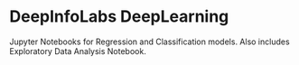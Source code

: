 # DeepInfoLabs DeepLearning
Jupyter Notebooks for Regression and Classification models. Also includes Exploratory Data Analysis Notebook.
